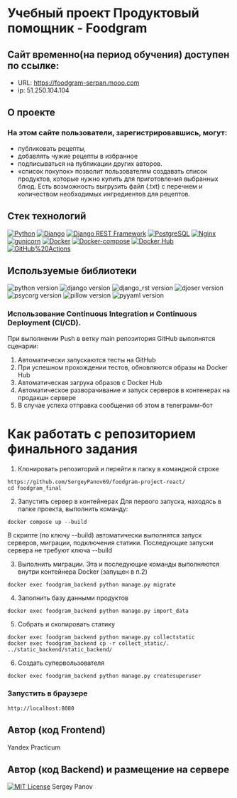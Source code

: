 # Учебный проект Продуктовый помощник - Foodgram

## Cайт временно(на период обучения) доступен по ссылке:
- URL: https://foodgram-serpan.mooo.com
- ip: 51.250.104.104


## О проекте
### На этом сайте пользователи, зарегистрировавшись, могут:
- публиковать рецепты,
- добавлять чужие рецепты в избранное
- подписываться на публикации других авторов.
- «cписок покупок» позволит пользователям создавать список продуктов, которые нужно купить для приготовления выбранных блюд. Есть возможность выгрузить файл (.txt) с перечнем и количеством необходимых ингредиентов для рецептов.

## Стек технологий
[![Python](https://img.shields.io/badge/-Python-464646?style=flat&logo=Python&logoColor=56C0C0&color=blue)](https://www.python.org/)
[![Django](https://img.shields.io/badge/-Django-464646?style=flat&logo=Django&logoColor=56C0C0&color=blue)](https://www.djangoproject.com/)
[![Django REST Framework](https://img.shields.io/badge/-Django%20REST%20Framework-464646?style=flat&logo=Django%20REST%20Framework&logoColor=56C0C0&color=blue)](https://www.django-rest-framework.org/)
[![PostgreSQL](https://img.shields.io/badge/-PostgreSQL-464646?style=flat&logo=PostgreSQL&logoColor=56C0C0&color=blue)](https://www.postgresql.org/)
[![Nginx](https://img.shields.io/badge/-NGINX-464646?style=flat&logo=NGINX&logoColor=56C0C0&color=blue)](https://nginx.org/ru/)
[![gunicorn](https://img.shields.io/badge/-gunicorn-464646?style=flat&logo=gunicorn&logoColor=56C0C0&color=blue)](https://gunicorn.org/)
[![Docker](https://img.shields.io/badge/-Docker-464646?style=flat&logo=Docker&logoColor=56C0C0&color=blue)](https://www.docker.com/)
[![Docker-compose](https://img.shields.io/badge/-Docker%20compose-464646?style=flat&logo=Docker&logoColor=56C0C0&color=blue)](https://www.docker.com/)
[![Docker Hub](https://img.shields.io/badge/-Docker%20Hub-464646?style=flat&logo=Docker&logoColor=56C0C0&color=blue)](https://www.docker.com/products/docker-hub)
[![GitHub%20Actions](https://img.shields.io/badge/-GitHub%20Actions-464646?style=flat&logo=GitHub%20actions&logoColor=56C0C0&color=blue)](https://github.com/features/actions)

## Используемые библиотеки
![python version](https://img.shields.io/badge/Python-3.9-blue)
![django version](https://img.shields.io/badge/Django-3.2.3-blue)
![django_rst version](https://img.shields.io/badge/djangorestframework-3.14.0-blue)
![djoser version](https://img.shields.io/badge/djoser-2.2.0-blue)
![psycorg version](https://img.shields.io/badge/psycopg2--binary-2.9.6-blue)
![pillow version](https://img.shields.io/badge/Pillow-9.5.0-blue)
![pyyaml version](https://img.shields.io/badge/PyYAML-6.0-blue)

### Использование Continuous Integration и Continuous Deployment (CI/CD).
При выполнении Push в ветку main репозитория GitHub выполнятся сценарии:
1. Автоматически запускаются тесты на GitHub
2. При успешном прохождении тестов, обновляются образы на Docker Hub
3. Автоматическая загрука образов с Docker Hub
4. Автоматическое разворачивание и запуск серверов в контенерах на продакшн сервере
5. В случае успеха отправка сообщения об этом в телеграмм-бот

# Как работать с репозиторием финального задания
1. Клонировать репозиторий и перейти в папку в командной строке

```
https://github.com/SergeyPanov69/foodgram-project-react/
cd foodgram_final
```

2. Запустить сервер в контейнерах
Для первого запуска, находясь в папке проекта, выполнить команду:

```
docker compose up --build
```

В скрипте (по ключу --build) автоматически выполнятся запуск серверов, миграции, подключения статики.
Последующие запуски сервера не требуют ключа --build

3. Выполнить миграции. Эта и последующие команды выполняются внутри контейнера Docker (запущен в п.2)
```
docker exec foodgram_backend python manage.py migrate
```
4. Заполнить базу данными продуктов
```
docker exec foodgram_backend python manage.py import_data
```
5. Собрать и скопировать статику
```
docker exec foodgram_backend python manage.py collectstatic
docker exec foodgram_backend cp -r collect_static/. ../static_backend/static_backend/
```
6. Создать супервользователя
```
docker exec foodgram_backend python manage.py createsuperuser
```

### Запустить в браузере

```
http://localhost:8080
```

## Автор (код Frontend)
Yandex Practicum

## Автор (код Backend) и размещение на сервере
[![MIT License](https://img.shields.io/badge/License-MIT-brightgreen.svg)](https://choosealicense.com/licenses/mit/)
Sergey Panov